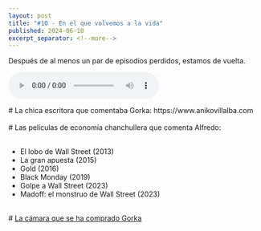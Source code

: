 ```yaml
---
layout: post
title: "#10 - En el que volvemos a la vida"
published: 2024-06-10
excerpt_separator: <!--more-->
---
```

Después de al menos un par de episodios perdidos, estamos de vuelta.<!--more-->

<audio controls src="https://cajon-de-saastre.b-cdn.net/10.mp3"></audio>

<div># La chica escritora que comentaba Gorka: https://www.anikovillalba.com</div><div><br></div><div># Las películas de economía chanchullera que comenta Alfredo:</div><div><br></div><ul><li>El lobo de Wall Street (2013)</li><li>La gran apuesta (2015)</li><li>Gold (2016)</li><li>Black Monday (2019)</li><li>Golpe a Wall Street (2023)</li><li>Madoff: el monstruo de Wall Street (2023)</li></ul><div><br></div><div># <a href="https://www.elgato.com/es/es/p/facecam-mk2">La cámara que se ha comprado Gorka</a></div>
